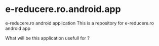 # e-reducere.ro.android.app
e-reducere.ro android application
This is a repository for e-reducere.ro android app

What will be this application usefull for  ?

